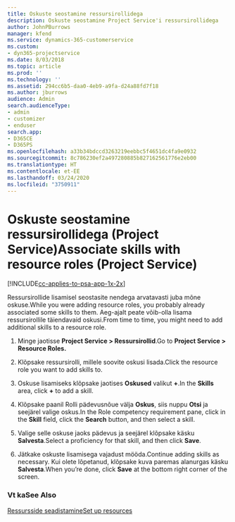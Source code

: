 ```yaml
---
title: Oskuste seostamine ressursirollidega
description: Oskuste seostamine Project Service'i ressursirollidega
author: JohnPBurrows
manager: kfend
ms.service: dynamics-365-customerservice
ms.custom:
- dyn365-projectservice
ms.date: 8/03/2018
ms.topic: article
ms.prod: ''
ms.technology: ''
ms.assetid: 294cc6b5-daa0-4eb9-a9fa-d24a88fd7f18
ms.author: jburrows
audience: Admin
search.audienceType:
- admin
- customizer
- enduser
search.app:
- D365CE
- D365PS
ms.openlocfilehash: a33b34bdccd3263219eebbc5f4651dc4fa9e0932
ms.sourcegitcommit: 8c786230ef2a497280885b827162561776e2eb00
ms.translationtype: HT
ms.contentlocale: et-EE
ms.lasthandoff: 03/24/2020
ms.locfileid: "3750911"
---
```

# <a name="associate-skills-with-resource-roles-project-service"></a><span data-ttu-id="3ca1f-103">Oskuste seostamine ressursirollidega (Project Service)</span><span class="sxs-lookup"><span data-stu-id="3ca1f-103">Associate skills with resource roles (Project Service)</span></span>

[!INCLUDE[cc-applies-to-psa-app-1x-2x](../includes/cc-applies-to-psa-app-1x-2x.md)]

<span data-ttu-id="3ca1f-104">Ressursirollide lisamisel seostasite nendega arvatavasti juba mõne oskuse.</span><span class="sxs-lookup"><span data-stu-id="3ca1f-104">While you were adding resource roles, you probably already associated some skills to them.</span></span> <span data-ttu-id="3ca1f-105">Aeg-ajalt peate võib-olla lisama ressursirollile täiendavaid oskusi.</span><span class="sxs-lookup"><span data-stu-id="3ca1f-105">From time to time, you might need to add additional skills to a resource role.</span></span>  
  
1.  <span data-ttu-id="3ca1f-106">Minge jaotisse **Project Service > Ressursirollid**.</span><span class="sxs-lookup"><span data-stu-id="3ca1f-106">Go to **Project Service > Resource Roles.**</span></span>  
  
2.  <span data-ttu-id="3ca1f-107">Klõpsake ressursirolli, millele soovite oskusi lisada.</span><span class="sxs-lookup"><span data-stu-id="3ca1f-107">Click the resource role you want to add skills to.</span></span>  
  
3.  <span data-ttu-id="3ca1f-108">Oskuse lisamiseks klõpsake jaotises **Oskused** valikut **+**.</span><span class="sxs-lookup"><span data-stu-id="3ca1f-108">In the **Skills** area, click **+** to add a skill.</span></span>  
  
4.  <span data-ttu-id="3ca1f-109">Klõpsake paanil Rolli pädevusnõue välja **Oskus**, siis nuppu **Otsi** ja seejärel valige oskus.</span><span class="sxs-lookup"><span data-stu-id="3ca1f-109">In the Role competency requirement pane, click in the **Skill** field, click the **Search** button,  and then select a skill.</span></span>  
  
5.  <span data-ttu-id="3ca1f-110">Valige selle oskuse jaoks pädevus ja seejärel klõpsake käsku **Salvesta**.</span><span class="sxs-lookup"><span data-stu-id="3ca1f-110">Select a proficiency for that skill, and then click **Save**.</span></span>  
  
6.  <span data-ttu-id="3ca1f-111">Jätkake oskuste lisamisega vajadust mööda.</span><span class="sxs-lookup"><span data-stu-id="3ca1f-111">Continue adding skills as necessary.</span></span> <span data-ttu-id="3ca1f-112">Kui olete lõpetanud, klõpsake kuva paremas alanurgas käsku **Salvesta**.</span><span class="sxs-lookup"><span data-stu-id="3ca1f-112">When you’re done, click **Save** at the bottom right corner of the screen.</span></span>  
  
### <a name="see-also"></a><span data-ttu-id="3ca1f-113">Vt ka</span><span class="sxs-lookup"><span data-stu-id="3ca1f-113">See Also</span></span>  
 [<span data-ttu-id="3ca1f-114">Ressursside seadistamine</span><span class="sxs-lookup"><span data-stu-id="3ca1f-114">Set up resources</span></span>](../project-service/set-up-resources.md)
